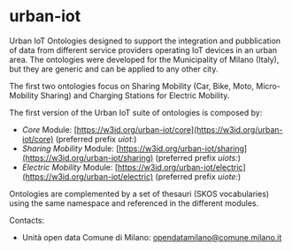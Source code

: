 urban-iot
===

Urban IoT Ontologies designed to support the integration and pubblication of data from different service providers operating IoT devices in an urban area. The ontologies were developed for the Municipality of Milano (Italy), but they are generic and can be applied to any other city. 

The first two ontologies focus on Sharing Mobility (Car, Bike, Moto, Micro-Mobility Sharing) and Charging Stations for Electric Mobility.

The first version of the Urban IoT suite of ontologies is composed by:
- *Core* Module: [https://w3id.org/urban-iot/core](https://w3id.org/urban-iot/core) (preferred prefix _uiot:_)
- *Sharing Mobility* Module: [https://w3id.org/urban-iot/sharing](https://w3id.org/urban-iot/sharing) (preferred prefix _uiots:_)
- *Electric Mobility* Module: [https://w3id.org/urban-iot/electric](https://w3id.org/urban-iot/electric) (preferred prefix _uiote:_)

Ontologies are complemented by a set of thesauri (SKOS vocabularies) using the same namespace and referenced in the different modules.

Contacts: 
* Unità open data Comune di Milano: opendatamilano@comune.milano.it
